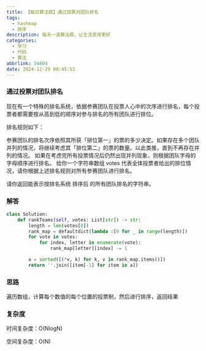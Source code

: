 ```yaml
---
title: 【每日算法题】通过投票对团队排名
tags:
  - hashmap
  - 排序
description: 每天一道算法题，让生活变得更好
categories:
  - 学习
  - 代码
  - 算法
abbrlink: 54604
date: 2024-12-29 08:45:53
---
```


### 通过投票对团队排名

现在有一个特殊的排名系统，依据参赛团队在投票人心中的次序进行排名，每个投票者都需要按从高到低的顺序对参与排名的所有团队进行排位。

排名规则如下：

参赛团队的排名次序依照其所获「排位第一」的票的多少决定。如果存在多个团队并列的情况，将继续考虑其「排位第二」的票的数量。以此类推，直到不再存在并列的情况。
如果在考虑完所有投票情况后仍然出现并列现象，则根据团队字母的字母顺序进行排名。
给你一个字符串数组 votes 代表全体投票者给出的排位情况，请你根据上述排名规则对所有参赛团队进行排名。

请你返回能表示按排名系统 排序后 的所有团队排名的字符串。

### 解答

```python
class Solution:
    def rankTeams(self, votes: List[str]) -> str:
        length = len(votes[0])
        rank_map = defaultdict(lambda :[0 for _ in range(length)])
        for vote in votes:
            for index, letter in enumerate(vote):
                rank_map[letter][index] -= 1

        a = sorted([(*v, k) for k, v in rank_map.items()])
        return ''.join([item[-1] for item in a])
```

### 思路

遍历数组，计算每个数值的每个位置的投票制，然后进行排序，返回结果

### 复杂度

时间复杂度：O(NlogN)

空间复杂度：O(N)
